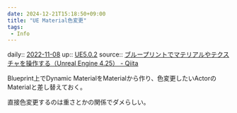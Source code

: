 ```yaml
---
date: 2024-12-21T15:18:50+09:00
title: "UE Material色変更"
tags:
 - Info
---
```


daily:: [2022-11-08](Daily_Note/2022-11-08.md)
up:: [UE5.0.2](../Bar/App/UE5.0.2.md)
source:: [ブループリントでマテリアルやテクスチャを操作する（Unreal Engine 4.25） - Qiita](https://qiita.com/mml/items/7ecea1c179c44a2c70f4)

Blueprint上でDynamic MaterialをMaterialから作り、色変更したいActorのMaterialと差し替えておく。

直接色変更するのは重さとかの関係でダメらしい。